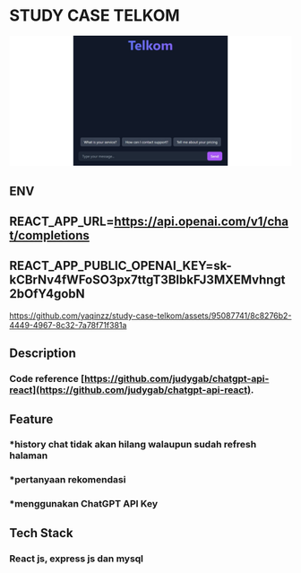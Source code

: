 # STUDY CASE TELKOM

![Portfolio Website Screenshot](client/public/bg.jpg)

## ENV
## REACT_APP_URL=https://api.openai.com/v1/chat/completions
## REACT_APP_PUBLIC_OPENAI_KEY=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

https://github.com/yaqinzz/study-case-telkom/assets/95087741/8c8276b2-4449-4967-8c32-7a78f71f381a


## Description
### Code reference [https://github.com/judygab/chatgpt-api-react](https://github.com/judygab/chatgpt-api-react).

## Feature
### *history chat tidak akan hilang walaupun sudah refresh halaman
### *pertanyaan rekomendasi
### *menggunakan ChatGPT API Key

## Tech Stack
### React js, express js dan mysql


